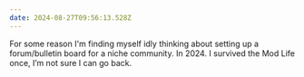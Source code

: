 ```yaml
---
date: 2024-08-27T09:56:13.528Z
---
```


For some reason I'm finding myself idly thinking about setting up a forum/bulletin board for a niche community. In 2024. I survived the Mod Life once, I’m not sure I can go back.
